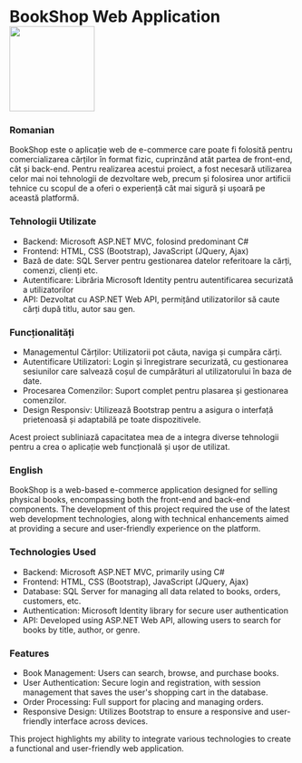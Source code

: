 # **BookShop Web Application** <img src="https://github.com/user-attachments/assets/70059c35-a129-47b2-9d39-8bc8cc55f438" width="150">


### **Romanian**
BookShop este o aplicație web de e-commerce care poate fi folosită pentru comercializarea cărților în format fizic, cuprinzând atât partea de front-end, cât și back-end.
Pentru realizarea acestui proiect, a fost necesară utilizarea celor mai noi tehnologii de dezvoltare web, precum și folosirea unor artificii tehnice cu scopul de a oferi o experiență cât mai sigură și ușoară pe această platformă.

### Tehnologii Utilizate
* Backend: Microsoft ASP.NET MVC, folosind predominant C#
* Frontend: HTML, CSS (Bootstrap), JavaScript (JQuery, Ajax)
* Bază de date: SQL Server pentru gestionarea datelor referitoare la cărți, comenzi, clienți etc.
* Autentificare: Librăria Microsoft Identity pentru autentificarea securizată a utilizatorilor
* API: Dezvoltat cu ASP.NET Web API, permițând utilizatorilor să caute cărți după titlu, autor sau gen.
### Funcționalități
* Managementul Cărților: Utilizatorii pot căuta, naviga și cumpăra cărți.
* Autentificare Utilizatori: Login și înregistrare securizată, cu gestionarea sesiunilor care salvează coșul de cumpărături al utilizatorului în baza de date.
* Procesarea Comenzilor: Suport complet pentru plasarea și gestionarea comenzilor.
* Design Responsiv: Utilizează Bootstrap pentru a asigura o interfață prietenoasă și adaptabilă pe toate dispozitivele.
  
Acest proiect subliniază capacitatea mea de a integra diverse tehnologii pentru a crea o aplicație web funcțională și ușor de utilizat.
### **English**
BookShop is a web-based e-commerce application designed for selling physical books, encompassing both the front-end and back-end components. The development of this project required the use of the latest web development technologies, along with technical enhancements aimed at providing a secure and user-friendly experience on the platform.

### Technologies Used
* Backend: Microsoft ASP.NET MVC, primarily using C#
* Frontend: HTML, CSS (Bootstrap), JavaScript (JQuery, Ajax)
* Database: SQL Server for managing all data related to books, orders, customers, etc.
* Authentication: Microsoft Identity library for secure user authentication
* API: Developed using ASP.NET Web API, allowing users to search for books by title, author, or genre.
### Features
* Book Management: Users can search, browse, and purchase books.
* User Authentication: Secure login and registration, with session management that saves the user's shopping cart in the database.
* Order Processing: Full support for placing and managing orders.
* Responsive Design: Utilizes Bootstrap to ensure a responsive and user-friendly interface across devices.
  
This project highlights my ability to integrate various technologies to create a functional and user-friendly web application.
